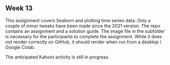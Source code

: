 ## Week 13

This assignment covers Seaborn and plotting time series data. Only a couple of minor tweaks have been made since the 2021 version. The repo contains an assignment and a solution guide. The image file in the subfolder is necessary for the participants to complete the assignment. While it does not render correctly on GitHub, it should render when run from a desktop / Google Colab. 

The anticipated Kahoot activity is still in progress. 
